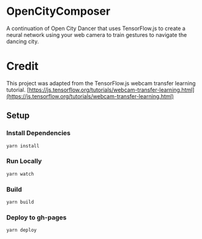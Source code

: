 # OpenCityComposer
A continuation of Open City Dancer that uses TensorFlow.js to create a neural network using your web camera to train gestures to navigate the dancing city.

# Credit
This project was adapted from the TensorFlow.js webcam transfer learning tutorial.
[https://js.tensorflow.org/tutorials/webcam-transfer-learning.html](https://js.tensorflow.org/tutorials/webcam-transfer-learning.html)

## Setup

### Install Dependencies
```
yarn install
```

### Run Locally
```
yarn watch
```

### Build
```
yarn build
```

### Deploy to gh-pages
```
yarn deploy
```
